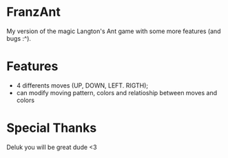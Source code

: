 # FranzAnt

My version of the magic Langton's Ant game with some more features (and bugs :^).

# Features
- 4 differents moves (UP, DOWN, LEFT. RIGTH);
- can modify moving pattern, colors and relatioship between moves and colors

# Special Thanks

Deluk you will be great dude <3
